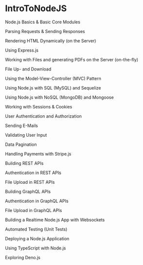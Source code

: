 # IntroToNodeJS

Node.js Basics & Basic Core Modules

Parsing Requests & Sending Responses

Rendering HTML Dynamically (on the Server)

Using Express.js

Working with Files and generating PDFs on the Server (on-the-fly)

File Up- and Download

Using the Model-View-Controller (MVC) Pattern

Using Node.js with SQL (MySQL) and Sequelize

Using Node.js with NoSQL (MongoDB) and Mongoose

Working with Sessions & Cookies

User Authentication and Authorization

Sending E-Mails

Validating User Input

Data Pagination

Handling Payments with Stripe.js

Building REST APIs

Authentication in REST APIs

File Upload in REST APIs

Building GraphQL APIs

Authentication in GraphQL APIs

File Upload in GraphQL APIs

Building a Realtime Node.js App with Websockets

Automated Testing (Unit Tests)

Deploying a Node.js Application

Using TypeScript with Node.js

Exploring Deno.js
